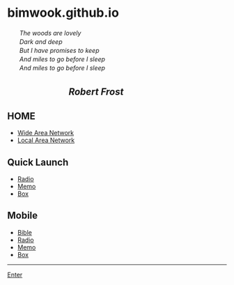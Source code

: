 # bimwook.github.io

 　　_The woods are lovely_  
 　　_Dark and deep_  
 　　_But I have promises to keep_  
 　　_And miles to go before I sleep_  
 　　_And miles to go before I sleep_  
    
 　　 　　 　　 _Robert Frost_  
---------------------------------------------------------------------------------------

## HOME
- [Wide Area Network](https://www.bimwook.com:11180/home.html)  
- [Local Area Network](https://local.bimwook.com/home.html)  

## Quick Launch
- [Radio](https://www.bimwook.com:11180/woo/www/mnt/radio/index.html)  
- [Memo](https://www.bimwook.com:11180/woo/www/mnt/memo/index.html)  
- [Box](https://www.bimwook.com:11180/woo/www/mnt/box/index.html)  

## Mobile
- [Bible](https://www.bimwook.com:11180/woo/www/mobile/bible.html)  
- [Radio](https://www.bimwook.com:11180/woo/www/mnt/radio/index.html)  
- [Memo](https://www.bimwook.com:11180/woo/www/mobile/memo.html)  
- [Box](https://www.bimwook.com:11180/woo/www/mobile/boxview.html)  

---------------------------------------------------------------------------------------

  [Enter](//bimwook.com)
